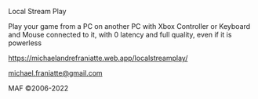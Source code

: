 
Local Stream Play

Play your game from a PC on another PC with Xbox Controller or Keyboard and Mouse connected to it, with 0 latency and full quality, even if it is powerless

https://michaelandrefraniatte.web.app/localstreamplay/

michael.franiatte@gmail.com

MAF ©2006-2022
